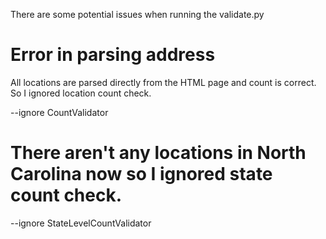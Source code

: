 There are some potential issues when running the validate.py

# Error in parsing address

All locations are parsed directly from the HTML page and count is correct. So I ignored location count check.

--ignore CountValidator

# There aren't any locations in North Carolina now so I ignored state count check.

--ignore StateLevelCountValidator